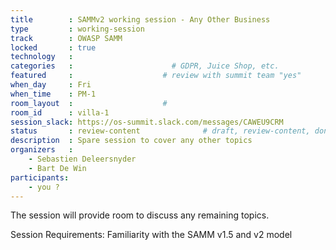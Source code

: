 ```yaml
---
title        : SAMMv2 working session - Any Other Business
type         : working-session
track        : OWASP SAMM
locked       : true
technology   :
categories   :                      # GDPR, Juice Shop, etc.
featured     :                    # review with summit team "yes"
when_day     : Fri
when_time    : PM-1
room_layout  :                    #
room_id      : villa-1
session_slack: https://os-summit.slack.com/messages/CAWEU9CRM
status       : review-content              # draft, review-content, done
description  : Spare session to cover any other topics
organizers   :
    - Sebastien Deleersnyder
    - Bart De Win
participants:
    - you ?
---
```


The session will provide room to discuss any remaining topics.

Session Requirements: Familiarity with the SAMM v1.5 and v2 model
